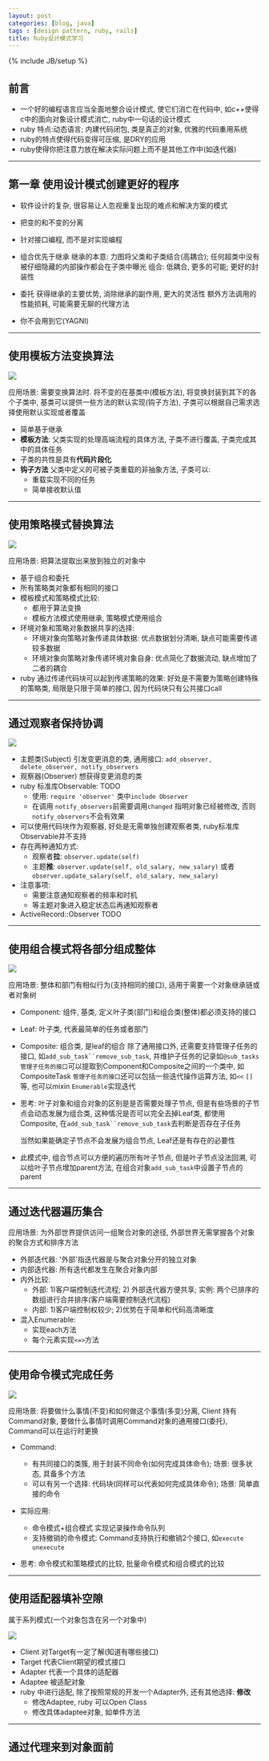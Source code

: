 ```yaml
---
layout: post
categories: [blog, java]
tags : [design pattern, ruby, rails]
title: Ruby设计模式学习
---
```

{% include JB/setup %}

## 前言

* 一个好的编程语言应当全面地整合设计模式, 使它们消亡在代码中, 如c++使得c中的面向对象设计模式消亡, ruby中一句话的设计模式
* ruby 特点:动态语言; 内建代码闭包, 类是真正的对象, 优雅的代码重用系统
* ruby的特点使得代码变得可压缩, 是DRY的应用
* ruby使得你把注意力放在解决实际问题上而不是其他工作中(如迭代器)

---

## 第一章 使用设计模式创建更好的程序

* 软件设计的复杂, 很容易让人忽视重复出现的难点和解决方案的模式
* 把变的和不变的分离
* 针对接口编程, 而不是对实现编程
* 组合优先于继承
  继承的本意: 力图将父类和子类结合(高耦合); 任何超类中没有被仔细隐藏的内部操作都会在子类中曝光
  组合: 低耦合, 更多的可能; 更好的封装性
* 委托
  获得继承的主要优势, 消除继承的副作用, 更大的灵活性
  额外方法调用的性能损耗, 可能需要无聊的代理方法

* 你不会用到它(YAGNI)

---

## 使用模板方法变换算法


<img src="/assets/images/ruby_design_pattern/template.png" />

应用场景: 需要变换算法时. 将不变的在基类中(模板方法), 将变换封装到其下的各个子类中, 基类可以提供一些方法的默认实现(钩子方法), 子类可以根据自己需求选择使用默认实现或者覆盖


* 简单基于继承
* **模板方法**: 父类实现的处理高端流程的具体方法, 子类不进行覆盖, 子类完成其中的具体任务
* 子类的共性是具有**代码片段化**
* **钩子方法** 父类中定义的可被子类重载的非抽象方法, 子类可以:
  * 重载实现不同的任务
  * 简单接收默认值

---

## 使用策略模式替换算法

<img src="/assets/images/ruby_design_pattern/strategy.png" />

应用场景: 把算法提取出来放到独立的对象中

* 基于组合和委托
* 所有策略类对象都有相同的接口
* 模板模式和策略模式比较:
  * 都用于算法变换
  * 模板方法模式使用继承, 策略模式使用组合
* 环境对象和策略对象数据共享的选择:
  * 环境对象向策略对象传递具体数据: 优点数据划分清晰, 缺点可能需要传递较多数据
  * 环境对象向策略对象传递环境对象自身: 优点简化了数据流动, 缺点增加了二者的耦合
* ruby 通过传递代码块可以起到传递策略的效果: 好处是不需要为策略创建特殊的策略类, 局限是只限于简单的接口, 因为代码块只有公共接口call

---

## 通过观察者保持协调

<img src="/assets/images/ruby_design_pattern/observer.png" />

* 主题类(Subject) 引发变更消息的类, 通用接口: `add_observer, delete_observer, notify_observers`
* 观察器(Observer) 想获得变更消息的类
* ruby 标准库Observable: TODO
  * 使用: `require 'observer'` 类中`include Observer`
  * 在调用 `notify_observers`前需要调用`changed` 指明对象已经被修改, 否则`notify_observers`不会有效果
* 可以使用代码块作为观察器, 好处是无需单独创建观察者类, ruby标准库Observable并不支持
* 存在两种通知方式:
  * 观察者**拉**: `observer.update(self)`
  * 主题**推**: `observer.update(self, old_salary, new_salary)` 或者 `observer.update_salary(self, old_salary, new_salary)`
* 注意事项:
  * 需要注意通知观察者的频率和时机
  * 等主题对象进入稳定状态后再通知观察者
* ActiveRecord::Observer TODO

---

## 使用组合模式将各部分组成整体

<img src="/assets/images/ruby_design_pattern/composite.png" />

应用场景: 整体和部门有相似行为(支持相同的接口), 适用于需要一个对象继承链或者对象树

* Component: 组件, 基类, 定义叶子类(部门)和组合类(整体)都必须支持的接口
* Leaf: 叶子类, 代表最简单的任务或者部门
* Composite: 组合类, 是leaf的组合
  除了通用接口外, 还需要支持管理子任务的接口, 如`add_sub_task``remove_sub_task`, 并维护子任务的记录如`@sub_tasks`
  `管理子任务的接口`可以提取到Component和Composite之间的一个类中, 如CompositeTask
  `管理子任务的接口`还可以包括一些迭代操作运算方法, 如`<<` `[]`等, 也可以mixin `Enumerable`实现迭代
* 思考: 叶子对象和组合对象的区别是是否需要处理子节点, 但是有些场景的子节点会动态发展为组合类, 这种情况是否可以完全去掉Leaf类, 都使用Composite, 在`add_sub_task``remove_sub_task`去判断是否存在子任务

  当然如果能确定子节点不会发展为组合节点, Leaf还是有存在的必要性
* 此模式中, 组合节点可以方便的遍历所有叶子节点, 但是叶子节点没法回溯, 可以给叶子节点增加parent方法, 在组合对象`add_sub_task`中设置子节点的parent

---

## 通过迭代器遍历集合

应用场景: 为外部世界提供访问一组聚合对象的途径, 外部世界无需掌握各个对象的聚合方式和排序方法

* 外部迭代器: '外部'指迭代器是与聚合对象分开的独立对象
* 内部迭代器: 所有迭代都发生在聚合对象内部
* 内外比较:
  * 外部: 1)客户端控制迭代流程; 2) 外部迭代器方便共享; 实例: 两个已排序的数组进行合并排序(客户端需要控制迭代流程)
  * 内部: 1)客户端控制权较少;  2)优势在于简单和代码高清晰度
* 混入Enumerable:
  * 实现each方法
  * 每个元素实现`<=>`方法

---

## 使用命令模式完成任务

<img src="/assets/images/ruby_design_pattern/command.png" />

应用场景: 将要做什么事情(不变)和如何做这个事情(多变)分离, Client 持有Command对象, 要做什么事情时调用Command对象的通用接口(委托), Command可以在运行时更换

* Command: 
  * 有共同接口的类簇, 用于封装不同命令(如何完成具体命令); 场景: 很多状态, 具备多个方法
  * 可以有另一个选择: 代码块(同样可以代表如何完成具体命令); 场景: 简单直接的命令

* 实际应用: 
  * 命令模式+组合模式 实现记录操作命令队列
  * 支持撤销的命令模式: Command支持执行和撤销2个接口, 如`execute` `unexecute`

* 思考: 命令模式和策略模式的比较, 批量命令模式和组合模式的比较

---

## 使用适配器填补空隙

属于系列模式(一个对象包含在另一个对象中)

<img src="/assets/images/ruby_design_pattern/adapter.png" />

* Client 对Target有一定了解(知道有哪些接口)
* Target 代表Client期望的模式接口
* Adapter 代表一个具体的适配器
* Adaptee 被适配对象
* ruby 中进行适配, 除了按照常规的开发一个Adapter外, 还有其他选择: **修改**
  * 修改Adaptee, ruby 可以Open Class
  * 修改具体adaptee对象, 如单件方法

---

## 通过代理来到对象面前

















